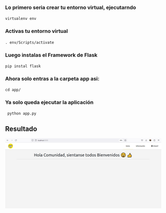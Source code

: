 ### Lo primero seria crear tu entorno virtual, ejecutarndo
`virtualenv env`
### Activas tu entorno virtual
`. env/Scripts/activate`
### Luego instalas el Framework de Flask
`pip instal flask`
### Ahora solo entras a la carpeta app asi:
`cd app/`

### Ya solo queda ejecutar la aplicación
` python app.py`

## Resultado

![](https://raw.githubusercontent.com/urian121/imagenes-proyectos-github/master/portada-estructura-proyecto-python-flask.PNG)
